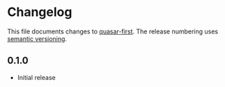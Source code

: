 # Changelog

This file documents changes to [quasar-first](git@github.com:Hossein-Roshandel/sample-k8s-deployment.git). The release numbering uses [semantic versioning](http://semver.org).

## 0.1.0

* Initial release
